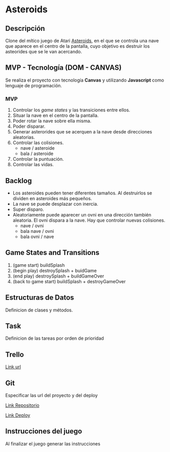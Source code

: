 # Asteroids

## Descripción

Clone del mítico juego de Atari [Asteroids](https://www.atari.com/arcade#!/arcade/asteroids/play), en el que se controla una nave que aparece en el centro de la pantalla, cuyo objetivo es destruir los asteorides que se le van acercando.

## MVP - Tecnología (DOM - CANVAS)

Se realiza el proyecto con tecnología **Canvas** y utilizando **Javascript** como lenguaje de programación.

### MVP
1. Controlar los *game states* y las transiciones entre ellos.
2. Situar la nave en el centro de la pantalla.
3. Poder rotar la nave sobre ella misma.
4. Poder disparar.
5. Generar asterorides que se acerquen a la nave desde direcciones aleatorias.
6. Controlar las colisiones.
    * nave / asteroide
    * bala / asteroide
7. Controlar la puntuación.
8. Controlar las vidas.

## Backlog
* Los asteroides pueden tener diferentes tamaños. Al destruirlos se dividen en asteroides más pequeños.
* La nave se puede desplazar con inercia.
* Super disparo.
* Aleatoriamente puede aparecer un ovni en una dirección también aleatoria. El ovni dispara a la nave. Hay que controlar nuevas colisiones.
    * nave / ovni
    * bala nave / ovni
    * bala ovni / nave

## Game States and Transitions
1. (game start) buildSplash
2. (begin play) destroySplash + buidGame
3. (end play) destroySplash + buildGameOver
4. (back to game start) buildSplash + destroyGameOver

##  Estructuras de Datos

Definicion de clases y métodos.

## Task

Definicion de las tareas por orden de prioridad

## Trello

[Link url](https://trello.com)

## Git

Especificar las url del proyecto y del deploy

[Link Repositorio](http://github.com)

[Link Deploy](http://github.com)

## Instrucciones del juego 

Al finalizar el juego generar las instrucciones


